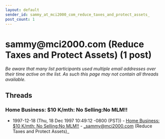 ```yaml
---
layout: default
sender_id: sammy_at_mci2000_com_reduce_taxes_and_protect_assets_
post_count: 1
---
```


# sammy<span>@</span>mci2000.com (Reduce Taxes and Protect Assets) (1 post)

_Be aware that many list participants used multiple email addresses over their time active on the list. As such this page may not contain all threads available._

## Threads

### Home Business:  $10 K/mth:  No Selling:No MLM!!
+ 1997-12-18 (Thu, 18 Dec 1997 10:49:12 -0800 (PST)) - [Home Business:  $10 K/mth:  No Selling:No MLM!!](/archive/1997/12/84761d1002b936a0b7592431ed3bb0a1af2fa206f225bf8dee6928301b50ea10) - _sammy@mci2000.com (Reduce Taxes and Protect Assets)_

